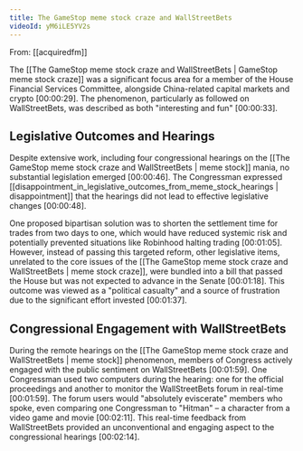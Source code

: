 ```yaml
---
title: The GameStop meme stock craze and WallStreetBets
videoId: yM6iLE5YV2s
---
```


From: [[acquiredfm]] <br/> 

The [[The GameStop meme stock craze and WallStreetBets | GameStop meme stock craze]] was a significant focus area for a member of the House Financial Services Committee, alongside China-related capital markets and crypto [00:00:29]. The phenomenon, particularly as followed on WallStreetBets, was described as both "interesting and fun" [00:00:33].

## Legislative Outcomes and Hearings

Despite extensive work, including four congressional hearings on the [[The GameStop meme stock craze and WallStreetBets | meme stock]] mania, no substantial legislation emerged [00:00:46]. The Congressman expressed [[disappointment_in_legislative_outcomes_from_meme_stock_hearings | disappointment]] that the hearings did not lead to effective legislative changes [00:00:48].

One proposed bipartisan solution was to shorten the settlement time for trades from two days to one, which would have reduced systemic risk and potentially prevented situations like Robinhood halting trading [00:01:05]. However, instead of passing this targeted reform, other legislative items, unrelated to the core issues of the [[The GameStop meme stock craze and WallStreetBets | meme stock craze]], were bundled into a bill that passed the House but was not expected to advance in the Senate [00:01:18]. This outcome was viewed as a "political casualty" and a source of frustration due to the significant effort invested [00:01:37].

## Congressional Engagement with WallStreetBets

During the remote hearings on the [[The GameStop meme stock craze and WallStreetBets | meme stock]] phenomenon, members of Congress actively engaged with the public sentiment on WallStreetBets [00:01:59]. One Congressman used two computers during the hearing: one for the official proceedings and another to monitor the WallStreetBets forum in real-time [00:01:59]. The forum users would "absolutely eviscerate" members who spoke, even comparing one Congressman to "Hitman" – a character from a video game and movie [00:02:11]. This real-time feedback from WallStreetBets provided an unconventional and engaging aspect to the congressional hearings [00:02:14].